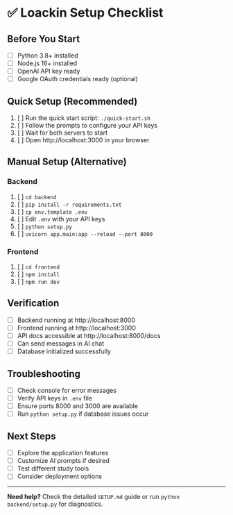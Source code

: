 # ✅ Loackin Setup Checklist

## Before You Start
- [ ] Python 3.8+ installed
- [ ] Node.js 16+ installed
- [ ] OpenAI API key ready
- [ ] Google OAuth credentials ready (optional)

## Quick Setup (Recommended)
1. [ ] Run the quick start script: `./quick-start.sh`
2. [ ] Follow the prompts to configure your API keys
3. [ ] Wait for both servers to start
4. [ ] Open http://localhost:3000 in your browser

## Manual Setup (Alternative)
### Backend
1. [ ] `cd backend`
2. [ ] `pip install -r requirements.txt`
3. [ ] `cp env.template .env`
4. [ ] Edit `.env` with your API keys
5. [ ] `python setup.py`
6. [ ] `uvicorn app.main:app --reload --port 8000`

### Frontend
1. [ ] `cd frontend`
2. [ ] `npm install`
3. [ ] `npm run dev`

## Verification
- [ ] Backend running at http://localhost:8000
- [ ] Frontend running at http://localhost:3000
- [ ] API docs accessible at http://localhost:8000/docs
- [ ] Can send messages in AI chat
- [ ] Database initialized successfully

## Troubleshooting
- [ ] Check console for error messages
- [ ] Verify API keys in `.env` file
- [ ] Ensure ports 8000 and 3000 are available
- [ ] Run `python setup.py` if database issues occur

## Next Steps
- [ ] Explore the application features
- [ ] Customize AI prompts if desired
- [ ] Test different study tools
- [ ] Consider deployment options

---
**Need help?** Check the detailed `SETUP.md` guide or run `python backend/setup.py` for diagnostics. 